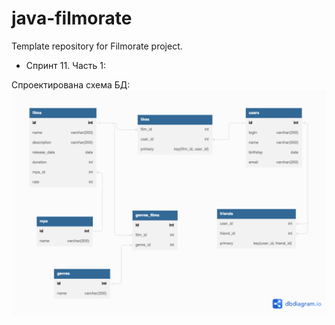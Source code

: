 # java-filmorate
Template repository for Filmorate project.

* Спринт 11. Часть 1:

Спроектирована схема БД:
![schema DB](https://github.com/NikolaiGurianov/java-filmorate/blob/main/Untitled%20(1).png)

